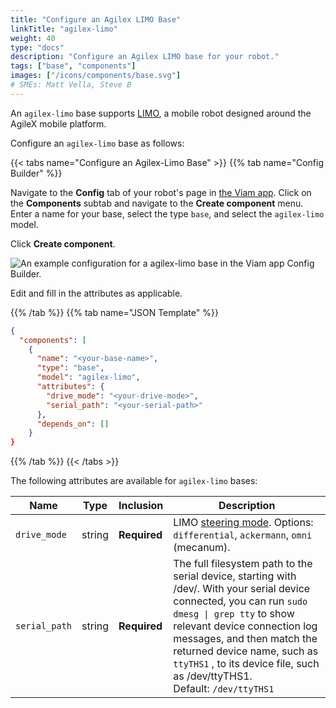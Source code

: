 ```yaml
---
title: "Configure an Agilex LIMO Base"
linkTitle: "agilex-limo"
weight: 40
type: "docs"
description: "Configure an Agilex LIMO base for your robot."
tags: ["base", "components"]
images: ["/icons/components/base.svg"]
# SMEs: Matt Vella, Steve B
---
```


An `agilex-limo` base supports [LIMO](https://global.agilex.ai/products/limo), a mobile robot designed around the AgileX mobile platform.

Configure an `agilex-limo` base as follows:

{{< tabs name="Configure an Agilex-Limo Base" >}}
{{% tab name="Config Builder" %}}

Navigate to the **Config** tab of your robot's page in [the Viam app](https://app.viam.com).
Click on the **Components** subtab and navigate to the **Create component** menu.
Enter a name for your base, select the type `base`, and select the `agilex-limo` model.

Click **Create component**.

![An example configuration for a agilex-limo base in the Viam app Config Builder.](/components/base/agilex-limo-ui-config.png)

Edit and fill in the attributes as applicable.

{{% /tab %}}
{{% tab name="JSON Template" %}}

```json {class="line-numbers linkable-line-numbers"}
{
  "components": [
    {
      "name": "<your-base-name>",
      "type": "base",
      "model": "agilex-limo",
      "attributes": {
        "drive_mode": "<your-drive-mode>",
        "serial_path": "<your-serial-path>"
      },
      "depends_on": []
    }
}
```

{{% /tab %}}
{{< /tabs >}}

The following attributes are available for `agilex-limo` bases:

| Name | Type | Inclusion | Description |
| ---- | ---- | --------- | ----------- |
| `drive_mode` | string | **Required** | LIMO [steering mode](https://docs.trossenrobotics.com/agilex_limo_docs/operation/steering_modes.html#switching-steering-modes). Options: `differential`, `ackermann`, `omni` (mecanum). |
| `serial_path` | string | **Required** | The full filesystem path to the serial device, starting with <file>/dev/</file>. With your serial device connected, you can run `sudo dmesg \| grep tty` to show relevant device connection log messages, and then match the returned device name, such as `ttyTHS1` , to its device file, such as <file>/dev/ttyTHS1</file>.<br>Default: `/dev/ttyTHS1` |
